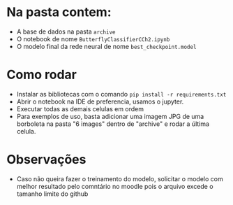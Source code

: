 # Na pasta contem:
- A base de dados na pasta `archive`
- O notebook de nome `ButterflyClassifierCCh2.ipynb`
- O modelo final da rede neural de nome `best_checkpoint.model`


# Como rodar
- Instalar as bibliotecas com o comando `pip install -r requirements.txt`
- Abrir o notebook na IDE de preferencia, usamos o jupyter.
- Executar todas as demais celulas em ordem
- Para exemplos de uso, basta adicionar uma imagem JPG de uma borboleta na pasta "6 images" dentro de "archive" e rodar a última celula.



# Observações
- Caso não queira fazer o treinamento do modelo, solicitar o modelo com melhor resultado pelo comntário no moodle pois o arquivo excede o tamanho limite do github
